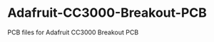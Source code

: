 Adafruit-CC3000-Breakout-PCB
============================

PCB files for Adafruit CC3000 Breakout PCB
